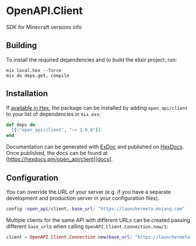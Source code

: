 # OpenAPI.Client

SDK for Minecraft versions info

## Building

To install the required dependencies and to build the elixir project, run:

```console
mix local.hex --force
mix do deps.get, compile
```

## Installation

If [available in Hex][], the package can be installed by adding `open_api/client` to
your list of dependencies in `mix.exs`:

```elixir
def deps do
  [{:"open_api/client", "~> 1.0.0"}]
end
```

Documentation can be generated with [ExDoc][] and published on [HexDocs][]. Once published, the docs can be found at
[https://hexdocs.pm/open_api/client][docs].

## Configuration

You can override the URL of your server (e.g. if you have a separate development and production server in your
configuration files).

```elixir
config :open_api/client, base_url: "https://launchermeta.mojang.com"
```

Multiple clients for the same API with different URLs can be created passing different `base_url`s when calling
`OpenAPI.Client.Connection.new/1`:

```elixir
client = OpenAPI.Client.Connection.new(base_url: "https://launchermeta.mojang.com")
```

[exdoc]: https://github.com/elixir-lang/ex_doc
[hexdocs]: https://hexdocs.pm
[available in hex]: https://hex.pm/docs/publish
[docs]: https://hexdocs.pm/open_api/client
